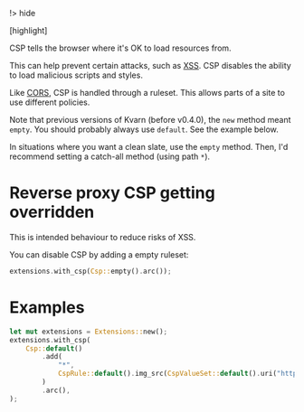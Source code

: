 !> hide

<head>
    <title>Content security policy | Kvarn</title>
    <meta name="permalinks" content="enabled"> <!-- part of JS on icelk.dev & kvarn.org, options: disabled|enabled|not-titles -->
    <meta name="description" content="Details on content security policy (CSP) in Kvarn.">
    [highlight]
</head>

CSP tells the browser where it's OK to load resources from.

This can help prevent certain attacks, such as [XSS](https://en.wikipedia.org/wiki/Cross-site_scripting). CSP disables the ability to load malicious scripts and styles.

Like [CORS](cors.), CSP is handled through a ruleset. This allows parts of a site to use different policies.

Note that previous versions of Kvarn (before v0.4.0), the `new` method meant `empty`.
You should probably always use `default`.
See the example below.

In situations where you want a clean slate, use the `empty` method. Then, I'd recommend setting a catch-all method (using path `*`).

# Reverse proxy CSP getting overridden

This is intended behaviour to reduce risks of XSS.

You can disable CSP by adding a empty ruleset:

```rust
extensions.with_csp(Csp::empty().arc());
```

# Examples

```rust
let mut extensions = Extensions::new();
extensions.with_csp(
    Csp::default()
        .add(
            "*",
            CspRule::default().img_src(CspValueSet::default().uri("https://kvarn.org")),
        )
        .arc(),
);
```
